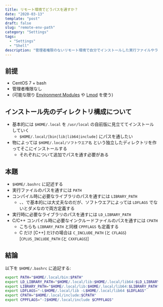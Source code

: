 ```yaml
---
title: リモート環境でどうパスを通すか？
date: "2020-03-13"
template: "post"
draft: false
slug: "remote-env-path"
category: "Settings"
tags:
  - "Settings"
  - "Shell"
description: "管理者権限のないリモート環境で自分でインストールした実行ファイルやライブラリに対して、どうパスを通すか。"
---
```


## 前提

- CentOS 7 + bash
- 管理者権限なし
- (可能な限り [Environment Modules](https://modules.readthedocs.io/en/latest/) や [Lmod](https://lmod.readthedocs.io/en/latest/) を使う)

## インストール先のディレクトリ構成について

- 基本的には `$HOME/.local` を `/usr/local` の自前版に見立ててインストールしていく
  - `$HOME/.local/[bin|lib|lib64|include]` にパスを通したい
- 物によっては `$HOME/.local/ソフトウエア名` という独立したディレクトリを作ってそこにインストールする
  - それぞれについて追加でパスを通す必要がある

## 本題

- `$HOME/.bashrc` に記述する
- 実行ファイルのパスを通すには `PATH`
- コンパイル時に必要なライブラリのパスを通すには `LIBRARY_PATH`
  - 、、で基本的には大丈夫なのだが、ソフトウエアによっては `LDFLAGS` でないとダメなので両方定義する
- 実行時に必要なライブラリのパスを通すには `LD_LIBRARY_PATH`
- C/C++ コンパイル時に必要なインクルードファイルのパスを通すには `CPATH`
  - こちらも `LIBRARY_PATH` と同様 `CPPFLAGS` も定義する
  - C だけ [C++] だけの場合は `C_INCLUDE_PATH` (と `CFLAGS`) [`CPLUS_INCLUDE_PATH` (と `CXXFLAGS`)]

## 結論

以下を `$HOME/.bashrc` に追記する:

```bash
export PATH="$HOME/.local/bin:$PATH"
export LD_LIBRARY_PATH="$HOME/.local/lib:$HOME/.local/lib64:$LD_LIBRARY_PATH"
export LIBRARY_PATH="$HOME/.local/lib:$HOME/.local/lib64:$LIBRARY_PATH"
export LDFLAGS="-L$HOME/.local/lib -L$HOME/.local/lib64 $LDFLAGS"
export CPATH="$HOME/.local/include:$CPATH"
export CPPFLAGS="-I$HOME/.local/include $CPPFLAGS"
```

